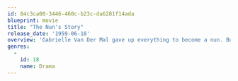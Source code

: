 ```yaml
---
id: 84c3ca08-3446-460c-b23c-da6281f14ada
blueprint: movie
title: "The Nun's Story"
release_date: '1959-06-18'
overview: 'Gabrielle Van Der Mal gave up everything to become a nun. But her faith and her vows are forever being tested: first in the missionary Congo hospital where she assists the brilliant and handsome Dr. Fortunati and then at the mother house in France when World War II has broken out and the nuns are forbidden by the order to take sides.'
genres:
  -
    id: 18
    name: Drama
---
```

